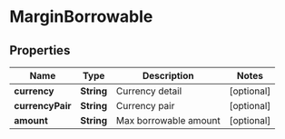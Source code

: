 
# MarginBorrowable

## Properties

Name | Type | Description | Notes
------------ | ------------- | ------------- | -------------
**currency** | **String** | Currency detail |  [optional]
**currencyPair** | **String** | Currency pair |  [optional]
**amount** | **String** | Max borrowable amount |  [optional]

